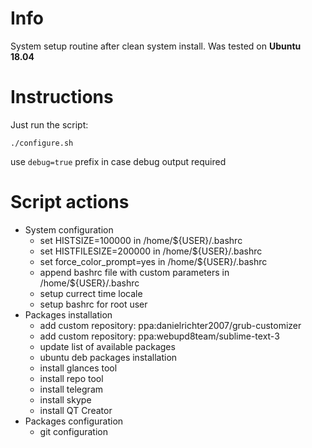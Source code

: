 # Info
System setup routine after clean system install. Was tested on **Ubuntu 18.04**

# Instructions
Just run the script:
```
./configure.sh
```
use `debug=true` prefix in case debug output required

# Script actions
* System configuration
    * set HISTSIZE=100000 in /home/${USER}/.bashrc
    * set HISTFILESIZE=200000 in /home/${USER}/.bashrc
    * set force_color_prompt=yes in /home/${USER}/.bashrc
    * append bashrc file with custom parameters in /home/${USER}/.bashrc
    * setup currect time locale
    * setup bashrc for root user
* Packages installation
    * add custom repository: ppa:danielrichter2007/grub-customizer
    * add custom repository: ppa:webupd8team/sublime-text-3
    * update list of available packages
    * ubuntu deb packages installation
    * install glances tool
    * install repo tool
    * install telegram
    * install skype
    * install QT Creator
* Packages configuration
    * git configuration
